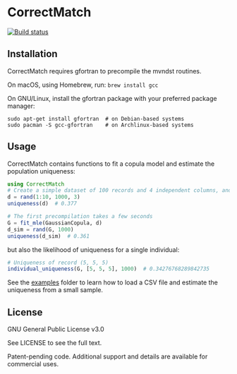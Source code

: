 # CorrectMatch

[![Build status](https://github.com/computationalprivacy/CorrectMatch.jl/actions/workflows/CI.yml/badge.svg?branch=master)](https://github.com/computationalprivacy/CorrectMatch.jl/actions/workflows/CI.yml)


## Installation

CorrectMatch requires gfortran to precompile the mvndst routines.

On macOS, using Homebrew, run:
```brew install gcc```

On GNU/Linux, install the gfortran package with your preferred package manager:
```
sudo apt-get install gfortran  # on Debian-based systems
sudo pacman -S gcc-gfortran    # on Archlinux-based systems
```


## Usage

CorrectMatch contains functions to fit a copula model and estimate the population uniqueness:

```julia
using CorrectMatch
# Create a simple dataset of 100 records and 4 independent columns, and compute the true uniqueness
d = rand(1:10, 1000, 3)
uniqueness(d)  # 0.377

# The first precompilation takes a few seconds
G = fit_mle(GaussianCopula, d)
d_sim = rand(G, 1000)
uniqueness(d_sim)  # 0.361
```

but also the likelihood of uniqueness for a single individual:
```julia
# Uniqueness of record (5, 5, 5)
individual_uniqueness(G, [5, 5, 5], 1000)  # 0.34276768289842735
```

See the [examples](https://github.com/computationalprivacy/CorrectMatch.jl/tree/master/examples) folder to learn how to load a CSV file and estimate the uniqueness from a small sample.

## License
GNU General Public License v3.0

See LICENSE to see the full text.

Patent-pending code. Additional support and details are available for commercial uses.

